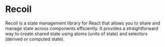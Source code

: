 # Recoil
Recoil is a state management library for React that allows you to share and manage state across components efficiently. It provides a straightforward way to create shared state using atoms (units of state) and selectors (derived or computed state).
